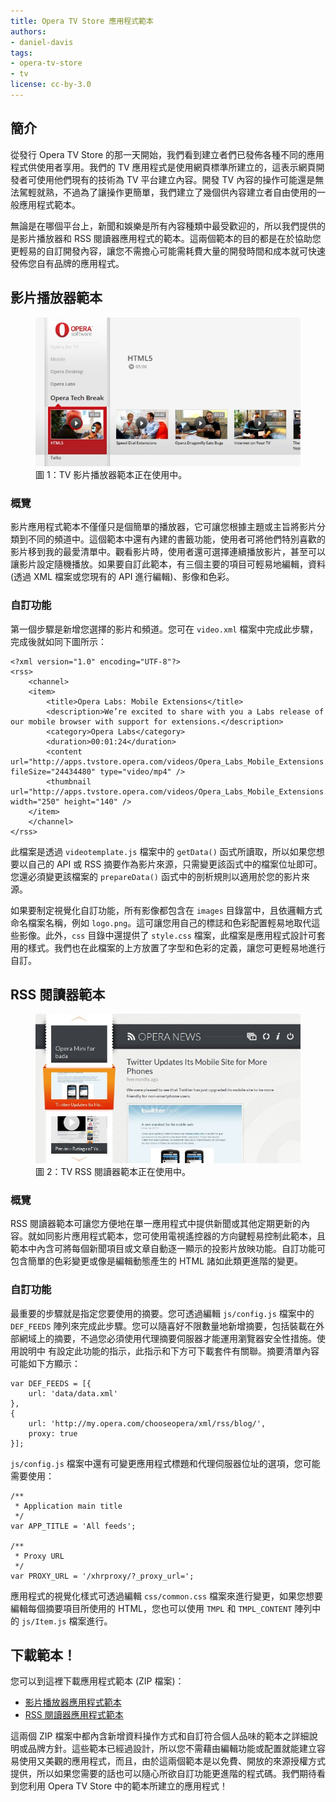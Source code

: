 ```yaml
---
title: Opera TV Store 應用程式範本
authors:
- daniel-davis
tags:
- opera-tv-store
- tv
license: cc-by-3.0
---
```


## 簡介

從發行 Opera TV Store 的那一天開始，我們看到建立者們已發佈各種不同的應用程式供使用者享用。我們的 TV 應用程式是使用網頁標準所建立的，這表示網頁開發者可使用他們現有的技術為 TV 平台建立內容。開發 TV 內容的操作可能還是無法駕輕就熟，不過為了讓操作更簡單，我們建立了幾個供內容建立者自由使用的一般應用程式範本。

無論是在哪個平台上，新聞和娛樂是所有內容種類中最受歡迎的，所以我們提供的是影片播放器和 RSS 閱讀器應用程式的範本。這兩個範本的目的都是在於協助您更輕易的自訂開發內容，讓您不需擔心可能需耗費大量的開發時間和成本就可快速發佈您自有品牌的應用程式。

## 影片播放器範本

<figure id="figure-1">
	<img src="/articles/opera-tv-store-app-templates/video-app-template.jpg" alt="顯示 TV 影片播放器應用程式正在使用中的螢幕擷取畫面。">
	<figcaption markdown="span">圖 1：TV 影片播放器範本正在使用中。</figcaption>
</figure>

### 概覽

影片應用程式範本不僅僅只是個簡單的播放器，它可讓您根據主題或主旨將影片分類到不同的頻道中。這個範本中還有內建的書籤功能，使用者可將他們特別喜歡的影片移到我的最愛清單中。觀看影片時，使用者還可選擇連續播放影片，甚至可以讓影片設定隨機播放。如果要自訂此範本，有三個主要的項目可輕易地編輯，資料 (透過 XML 檔案或您現有的 API 進行編輯)、影像和色彩。

### 自訂功能

第一個步驟是新增您選擇的影片和頻道。您可在 `video.xml` 檔案中完成此步驟，完成後就如同下圖所示：

	<?xml version="1.0" encoding="UTF-8"?>
	<rss>
		<channel>
		<item>
			<title>Opera Labs: Mobile Extensions</title>
			<description>We’re excited to share with you a Labs release of our mobile browser with support for extensions.</description>
			<category>Opera Labs</category>
			<duration>00:01:24</duration>
			<content url="http://apps.tvstore.opera.com/videos/Opera_Labs_Mobile_Extensions.mp4" fileSize="24434480" type="video/mp4" />
			<thumbnail url="http://apps.tvstore.opera.com/videos/Opera_Labs_Mobile_Extensions.jpg" width="250" height="140" />
		</item>
		</channel>
	</rss>

此檔案是透過 `videotemplate.js` 檔案中的 `getData()` 函式所讀取，所以如果您想要以自己的 API 或 RSS 摘要作為影片來源，只需變更該函式中的檔案位址即可。您還必須變更該檔案的 `prepareData()` 函式中的剖析規則以適用於您的影片來源。

如果要制定視覺化自訂功能，所有影像都包含在 `images` 目錄當中，且依邏輯方式命名檔案名稱，例如 `logo.png`。這可讓您用自己的標誌和色彩配置輕易地取代這些影像。此外，`css` 目錄中還提供了 `style.css` 檔案，此檔案是應用程式設計可套用的樣式。我們也在此檔案的上方放置了字型和色彩的定義，讓您可更輕易地進行自訂。

## RSS 閱讀器範本

<figure id="figure-2">
	<img src="/articles/opera-tv-store-app-templates/rss-app-template.jpg" alt="顯示 TV RSS 閱讀器應用程式正在使用中的螢幕擷取畫面。">
	<figcaption markdown="span">圖 2：TV RSS 閱讀器範本正在使用中。</figcaption>
</figure>

### 概覽

RSS 閱讀器範本可讓您方便地在單一應用程式中提供新聞或其他定期更新的內容。就如同影片應用程式範本，您可使用電視遙控器的方向鍵輕易控制此範本，且範本中內含可將每個新聞項目或文章自動逐一顯示的投影片放映功能。自訂功能可包含簡單的色彩變更或像是編輯動態產生的 HTML 諸如此類更進階的變更。

### 自訂功能

最重要的步驟就是指定您要使用的摘要。您可透過編輯 `js/config.js` 檔案中的 `DEF_FEEDS` 陣列來完成此步驟。您可以隨喜好不限數量地新增摘要，包括裝載在外部網域上的摘要，不過您必須使用代理摘要伺服器才能運用瀏覽器安全性措施。使用說明中 有設定此功能的指示，此指示和下方可下載套件有關聯。摘要清單內容可能如下方顯示：

	var DEF_FEEDS = [{
		url: 'data/data.xml'
	},
	{
		url: 'http://my.opera.com/chooseopera/xml/rss/blog/',
		proxy: true
	}];

`js/config.js` 檔案中還有可變更應用程式標題和代理伺服器位址的選項，您可能需要使用：

	/**
	 * Application main title
	 */
	var APP_TITLE = 'All feeds';

	/**
	 * Proxy URL
	 */
	var PROXY_URL = '/xhrproxy/?_proxy_url=';

應用程式的視覺化樣式可透過編輯 `css/common.css` 檔案來進行變更，如果您想要編輯每個摘要項目所使用的 HTML，您也可以使用 `TMPL` 和 `TMPL_CONTENT` 陣列中的 `js/Item.js` 檔案進行。

## 下載範本！

您可以到這裡下載應用程式範本 (ZIP 檔案)：

- [影片播放器應用程式範本][3]
- [RSS 閱讀器應用程式範本][4]

[3]: http://apps.tvstore.opera.com/templates/videotemplate.zip
[4]: http://apps.tvstore.opera.com/templates/rssreader.zip

這兩個 ZIP 檔案中都內含新增資料操作方式和自訂符合個人品味的範本之詳細說明或品牌方針。這些範本已經過設計，所以您不需藉由編輯功能或配置就能建立容易使用又美觀的應用程式，而且，由於這兩個範本是以免費、開放的來源授權方式提供，所以如果您需要的話也可以隨心所欲自訂功能更進階的程式碼。我們期待看到您利用 Opera TV Store 中的範本所建立的應用程式！
